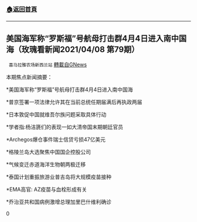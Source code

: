 ###  [:house:返回首頁](https://github.com/ourhimalayas/txt)
---

## 美国海军称“罗斯福”号航母打击群4月4日进入南中国海（玫瑰看新闻2021/04/08 第79期）
` 喜马拉雅农场新西兰站` [轉載自GNews](https://gnews.org/zh-hans/1112497/)

本期焦点新闻摘要：

\*美国海军称“罗斯福”号航母打击群4月4日进入南中国海

\*普京签署一项法律允许其在当前总统任期届满后再执政两届

\*日本敦促中国就维吾尔族问题采取具体行动

\*学者指:杨洁篪们的表现一如大清帝国末期朝廷官员

\*Archegos爆仓事件瑞士信贷亏损47亿美元

\*格陵兰岛大选聚焦中国国企控股公司

\*气候变迁赤道海洋生物朝两极迁移

\*泰国计划重振旅游业普吉岛将大规模疫苗接种

\*EMA高官: AZ疫苗与血栓形成有关

\*乔治亚共和国病例激增总理加里巴什维利确诊

0
